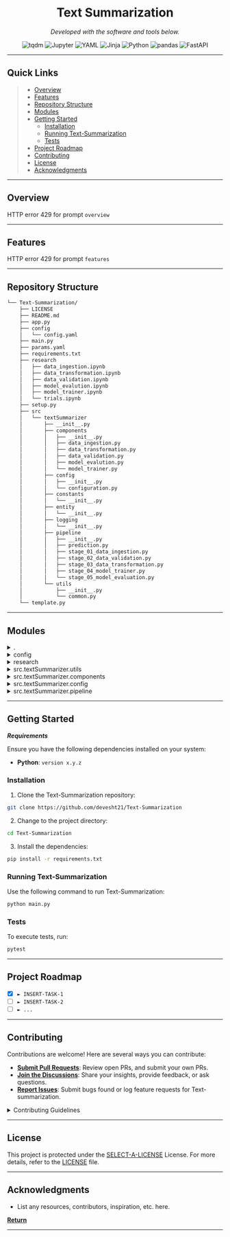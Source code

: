 
<p align="center">
    <h1 align="center">Text Summarization</h1>
</p>
<p align="center">
		<em>Developed with the software and tools below.</em>
</p>
<p align="center">
	<img src="https://img.shields.io/badge/tqdm-FFC107.svg?style=flat&logo=tqdm&logoColor=black" alt="tqdm">
	<img src="https://img.shields.io/badge/Jupyter-F37626.svg?style=flat&logo=Jupyter&logoColor=white" alt="Jupyter">
	<img src="https://img.shields.io/badge/YAML-CB171E.svg?style=flat&logo=YAML&logoColor=white" alt="YAML">
	<img src="https://img.shields.io/badge/Jinja-B41717.svg?style=flat&logo=Jinja&logoColor=white" alt="Jinja">
	<img src="https://img.shields.io/badge/Python-3776AB.svg?style=flat&logo=Python&logoColor=white" alt="Python">
	<img src="https://img.shields.io/badge/pandas-150458.svg?style=flat&logo=pandas&logoColor=white" alt="pandas">
	<img src="https://img.shields.io/badge/FastAPI-009688.svg?style=flat&logo=FastAPI&logoColor=white" alt="FastAPI">
</p>
<hr>

##  Quick Links

> - [ Overview](#-overview)
> - [ Features](#-features)
> - [ Repository Structure](#-repository-structure)
> - [ Modules](#-modules)
> - [ Getting Started](#-getting-started)
>   - [ Installation](#-installation)
>   - [ Running Text-Summarization](#-running-Text-Summarization)
>   - [ Tests](#-tests)
> - [ Project Roadmap](#-project-roadmap)
> - [ Contributing](#-contributing)
> - [ License](#-license)
> - [ Acknowledgments](#-acknowledgments)

---

##  Overview

HTTP error 429 for prompt `overview`

---

##  Features

HTTP error 429 for prompt `features`

---

##  Repository Structure

```sh
└── Text-Summarization/
    ├── LICENSE
    ├── README.md
    ├── app.py
    ├── config
    │   └── config.yaml
    ├── main.py
    ├── params.yaml
    ├── requirements.txt
    ├── research
    │   ├── data_ingestion.ipynb
    │   ├── data_transformation.ipynb
    │   ├── data_validation.ipynb
    │   ├── model_evalution.ipynb
    │   ├── model_trainer.ipynb
    │   └── trials.ipynb
    ├── setup.py
    ├── src
    │   └── textSummarizer
    │       ├── __init__.py
    │       ├── components
    │       │   ├── __init__.py
    │       │   ├── data_ingestion.py
    │       │   ├── data_transformation.py
    │       │   ├── data_validation.py
    │       │   ├── model_evalution.py
    │       │   └── model_trainer.py
    │       ├── config
    │       │   ├── __init__.py
    │       │   └── configuration.py
    │       ├── constants
    │       │   └── __init__.py
    │       ├── entity
    │       │   └── __init__.py
    │       ├── logging
    │       │   └── __init__.py
    │       ├── pipeline
    │       │   ├── __init__.py
    │       │   ├── prediction.py
    │       │   ├── stage_01_data_ingestion.py
    │       │   ├── stage_02_data_validation.py
    │       │   ├── stage_03_data_transformation.py
    │       │   ├── stage_04_model_trainer.py
    │       │   └── stage_05_model_evaluation.py
    │       └── utils
    │           ├── __init__.py
    │           └── common.py
    └── template.py
```

---

##  Modules

<details closed><summary>.</summary>

| File                                                                                             | Summary                                      |
| ---                                                                                              | ---                                          |
| [main.py](https://github.com/devesht21/Text-Summarization/blob/master/main.py)                   | HTTP error 429 for prompt `main.py`          |
| [template.py](https://github.com/devesht21/Text-Summarization/blob/master/template.py)           | HTTP error 429 for prompt `template.py`      |
| [setup.py](https://github.com/devesht21/Text-Summarization/blob/master/setup.py)                 | HTTP error 429 for prompt `setup.py`         |
| [params.yaml](https://github.com/devesht21/Text-Summarization/blob/master/params.yaml)           | HTTP error 429 for prompt `params.yaml`      |
| [requirements.txt](https://github.com/devesht21/Text-Summarization/blob/master/requirements.txt) | HTTP error 429 for prompt `requirements.txt` |
| [app.py](https://github.com/devesht21/Text-Summarization/blob/master/app.py)                     | HTTP error 429 for prompt `app.py`           |

</details>

<details closed><summary>config</summary>

| File                                                                                          | Summary                                        |
| ---                                                                                           | ---                                            |
| [config.yaml](https://github.com/devesht21/Text-Summarization/blob/master/config/config.yaml) | HTTP error 429 for prompt `config/config.yaml` |

</details>

<details closed><summary>research</summary>

| File                                                                                                                        | Summary                                                        |
| ---                                                                                                                         | ---                                                            |
| [model_evalution.ipynb](https://github.com/devesht21/Text-Summarization/blob/master/research/model_evalution.ipynb)         | HTTP error 429 for prompt `research/model_evalution.ipynb`     |
| [data_transformation.ipynb](https://github.com/devesht21/Text-Summarization/blob/master/research/data_transformation.ipynb) | HTTP error 429 for prompt `research/data_transformation.ipynb` |
| [model_trainer.ipynb](https://github.com/devesht21/Text-Summarization/blob/master/research/model_trainer.ipynb)             | HTTP error 429 for prompt `research/model_trainer.ipynb`       |
| [data_ingestion.ipynb](https://github.com/devesht21/Text-Summarization/blob/master/research/data_ingestion.ipynb)           | HTTP error 429 for prompt `research/data_ingestion.ipynb`      |
| [data_validation.ipynb](https://github.com/devesht21/Text-Summarization/blob/master/research/data_validation.ipynb)         | HTTP error 429 for prompt `research/data_validation.ipynb`     |
| [trials.ipynb](https://github.com/devesht21/Text-Summarization/blob/master/research/trials.ipynb)                           | HTTP error 429 for prompt `research/trials.ipynb`              |

</details>

<details closed><summary>src.textSummarizer.utils</summary>

| File                                                                                                        | Summary                                                        |
| ---                                                                                                         | ---                                                            |
| [common.py](https://github.com/devesht21/Text-Summarization/blob/master/src/textSummarizer/utils/common.py) | HTTP error 429 for prompt `src/textSummarizer/utils/common.py` |

</details>

<details closed><summary>src.textSummarizer.components</summary>

| File                                                                                                                                       | Summary                                                                          |
| ---                                                                                                                                        | ---                                                                              |
| [data_validation.py](https://github.com/devesht21/Text-Summarization/blob/master/src/textSummarizer/components/data_validation.py)         | HTTP error 429 for prompt `src/textSummarizer/components/data_validation.py`     |
| [model_trainer.py](https://github.com/devesht21/Text-Summarization/blob/master/src/textSummarizer/components/model_trainer.py)             | HTTP error 429 for prompt `src/textSummarizer/components/model_trainer.py`       |
| [data_transformation.py](https://github.com/devesht21/Text-Summarization/blob/master/src/textSummarizer/components/data_transformation.py) | HTTP error 429 for prompt `src/textSummarizer/components/data_transformation.py` |
| [data_ingestion.py](https://github.com/devesht21/Text-Summarization/blob/master/src/textSummarizer/components/data_ingestion.py)           | HTTP error 429 for prompt `src/textSummarizer/components/data_ingestion.py`      |
| [model_evalution.py](https://github.com/devesht21/Text-Summarization/blob/master/src/textSummarizer/components/model_evalution.py)         | HTTP error 429 for prompt `src/textSummarizer/components/model_evalution.py`     |

</details>

<details closed><summary>src.textSummarizer.config</summary>

| File                                                                                                                       | Summary                                                                |
| ---                                                                                                                        | ---                                                                    |
| [configuration.py](https://github.com/devesht21/Text-Summarization/blob/master/src/textSummarizer/config/configuration.py) | HTTP error 429 for prompt `src/textSummarizer/config/configuration.py` |

</details>

<details closed><summary>src.textSummarizer.pipeline</summary>

| File                                                                                                                                                       | Summary                                                                                 |
| ---                                                                                                                                                        | ---                                                                                     |
| [stage_05_model_evaluation.py](https://github.com/devesht21/Text-Summarization/blob/master/src/textSummarizer/pipeline/stage_05_model_evaluation.py)       | HTTP error 429 for prompt `src/textSummarizer/pipeline/stage_05_model_evaluation.py`    |
| [stage_03_data_transformation.py](https://github.com/devesht21/Text-Summarization/blob/master/src/textSummarizer/pipeline/stage_03_data_transformation.py) | HTTP error 429 for prompt `src/textSummarizer/pipeline/stage_03_data_transformation.py` |
| [stage_02_data_validation.py](https://github.com/devesht21/Text-Summarization/blob/master/src/textSummarizer/pipeline/stage_02_data_validation.py)         | HTTP error 429 for prompt `src/textSummarizer/pipeline/stage_02_data_validation.py`     |
| [prediction.py](https://github.com/devesht21/Text-Summarization/blob/master/src/textSummarizer/pipeline/prediction.py)                                     | HTTP error 429 for prompt `src/textSummarizer/pipeline/prediction.py`                   |
| [stage_04_model_trainer.py](https://github.com/devesht21/Text-Summarization/blob/master/src/textSummarizer/pipeline/stage_04_model_trainer.py)             | HTTP error 429 for prompt `src/textSummarizer/pipeline/stage_04_model_trainer.py`       |
| [stage_01_data_ingestion.py](https://github.com/devesht21/Text-Summarization/blob/master/src/textSummarizer/pipeline/stage_01_data_ingestion.py)           | HTTP error 429 for prompt `src/textSummarizer/pipeline/stage_01_data_ingestion.py`      |

</details>

---

##  Getting Started

***Requirements***

Ensure you have the following dependencies installed on your system:

* **Python**: `version x.y.z`

###  Installation

1. Clone the Text-Summarization repository:

```sh
git clone https://github.com/devesht21/Text-Summarization
```

2. Change to the project directory:

```sh
cd Text-Summarization
```

3. Install the dependencies:

```sh
pip install -r requirements.txt
```

###  Running Text-Summarization

Use the following command to run Text-Summarization:

```sh
python main.py
```

###  Tests

To execute tests, run:

```sh
pytest
```

---

##  Project Roadmap

- [X] `► INSERT-TASK-1`
- [ ] `► INSERT-TASK-2`
- [ ] `► ...`

---

##  Contributing

Contributions are welcome! Here are several ways you can contribute:

- **[Submit Pull Requests](https://github.com/devesht21/Text-Summarization/blob/main/CONTRIBUTING.md)**: Review open PRs, and submit your own PRs.
- **[Join the Discussions](https://github.com/devesht21/Text-Summarization/discussions)**: Share your insights, provide feedback, or ask questions.
- **[Report Issues](https://github.com/devesht21/Text-Summarization/issues)**: Submit bugs found or log feature requests for Text-summarization.

<details closed>
    <summary>Contributing Guidelines</summary>

1. **Fork the Repository**: Start by forking the project repository to your GitHub account.
2. **Clone Locally**: Clone the forked repository to your local machine using a Git client.
   ```sh
   git clone https://github.com/devesht21/Text-Summarization
   ```
3. **Create a New Branch**: Always work on a new branch, giving it a descriptive name.
   ```sh
   git checkout -b new-feature-x
   ```
4. **Make Your Changes**: Develop and test your changes locally.
5. **Commit Your Changes**: Commit with a clear message describing your updates.
   ```sh
   git commit -m 'Implemented new feature x.'
   ```
6. **Push to GitHub**: Push the changes to your forked repository.
   ```sh
   git push origin new-feature-x
   ```
7. **Submit a Pull Request**: Create a PR against the original project repository. Clearly describe the changes and their motivations.

Once your PR is reviewed and approved, it will be merged into the main branch.

</details>

---

##  License

This project is protected under the [SELECT-A-LICENSE](https://choosealicense.com/licenses) License. For more details, refer to the [LICENSE](https://choosealicense.com/licenses/) file.

---

##  Acknowledgments

- List any resources, contributors, inspiration, etc. here.

[**Return**](#-quick-links)

---
